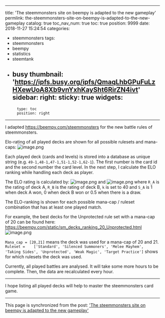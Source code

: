 
---
title: 'The steemmonsters site on beempy is adapted to the new gameplay'
permlink: the-steemmonsters-site-on-beempy-is-adapted-to-the-new-gameplay
catalog: true
toc_nav_num: true
toc: true
position: 9999
date: 2018-11-27 15:24:54
categories:
- steemmonsters
tags:
- steemmonsters
- beempy
- statistics
- steemtank
- busy
thumbnail: 'https://ipfs.busy.org/ipfs/QmaqLhbGPuFuLzHXewUoA8Xb9vnYxhKaySht6RirZN4ivt'
sidebar:
    right:
        sticky: true
widgets:
    -
        type: toc
        position: right
---


I adapted  https://beempy.com/steemmonsters for the new battle rules of steemmonsters.

Elo-rating of all played decks are shown for all possible rulesets and mana-caps:
![image.png](https://ipfs.busy.org/ipfs/QmaqLhbGPuFuLzHXewUoA8Xb9vnYxhKaySht6RirZN4ivt)

Each played deck (cards and levels) is stored into a database as unique string (e.g. `49-1,48-1,47-1,51-1,52-1,62-1`). The first number is the card id and the second number the card level. In the next step, I calculate the ELO ranking while handling each deck as player.

The ELO rating is calculated by:
![image.png](https://ipfs.busy.org/ipfs/Qmdb1VBYbVbVHhdKMA3QmxwZce6CLa6a8xzJLdcD7f25h6)
and 
![image.png](https://ipfs.busy.org/ipfs/QmPVnnBJiCU4SmcZjuQMCAcUYCakFVQwtpRh8BeHJY4mwG)
where
`R_A` is the rating of deck A, `R_B` is the rating of deck B, `k` is set to 40 and `S_A` is 1 when deck A won, 0 when deck B won or 0.5 when there is a draw.

The ELO-ranking is shown for each possible mana-cap / ruleset combination that has at least one played match.

For example, the best decks for the Unprotected rule set with a mana-cap of 20 can be found here:
https://beempy.com/static/sm_decks_ranking_20_Unprotected.html
![image.png](https://ipfs.busy.org/ipfs/Qmb9Jn79HAfgpgfDKQTAZVBA9DP8CEETpdyiWPmnfaZJjb)

`Mana_cap = [20,21]` means the deck was used for a mana-cap of 20 and 21. `Ruleset = 	['Standard', 'Silenced Summoners', 'Melee Mayhem', 'Taking Sides', 'Unprotected', 'Weak Magic', 'Target Practice']`  shows for which rulesets the deck was used.

Currently, all played battles are analysed. It will take some more hours to be complete. Then, the data are recalculated every hour.

____
I hope listing all played decks will help to master the steemmonsters card game.

- - -

This page is synchronized from the post: ['The steemmonsters site on beempy is adapted to the new gameplay'](https://steemit.com/@holger80/the-steemmonsters-site-on-beempy-is-adapted-to-the-new-gameplay)
